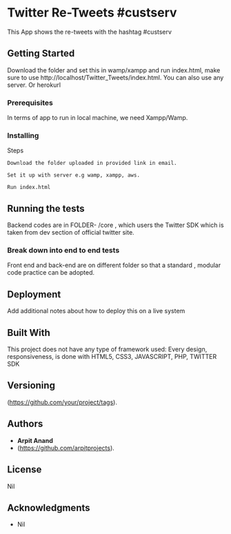 # Twitter Re-Tweets #custserv

This App shows the re-tweets with the hashtag #custserv 

## Getting Started

Download the folder and set this in wamp/xampp and run index.html, make sure to use http://localhost/Twitter_Tweets/index.html.
You can also use any server.
Or
herokurl

### Prerequisites

In terms of app to run in local machine, we need Xampp/Wamp.


### Installing

Steps

```
Download the folder uploaded in provided link in email.
```

```
Set it up with server e.g wamp, xampp, aws.
```

```
Run index.html
```


## Running the tests

Backend codes are in FOLDER- /core , which users the Twitter SDK which is taken from dev section of official twitter site.

### Break down into end to end tests

Front end and back-end are on different folder so that a standard , modular code practice can be adopted.


## Deployment

Add additional notes about how to deploy this on a live system

## Built With

This project does not have any type of framework used:
Every design, responsiveness, is done with 
HTML5, CSS3, JAVASCRIPT, PHP, TWITTER SDK 


## Versioning

(https://github.com/your/project/tags). 

## Authors

* **Arpit Anand** 
* (https://github.com/arpitprojects).

## License

Nil

## Acknowledgments

* Nil

